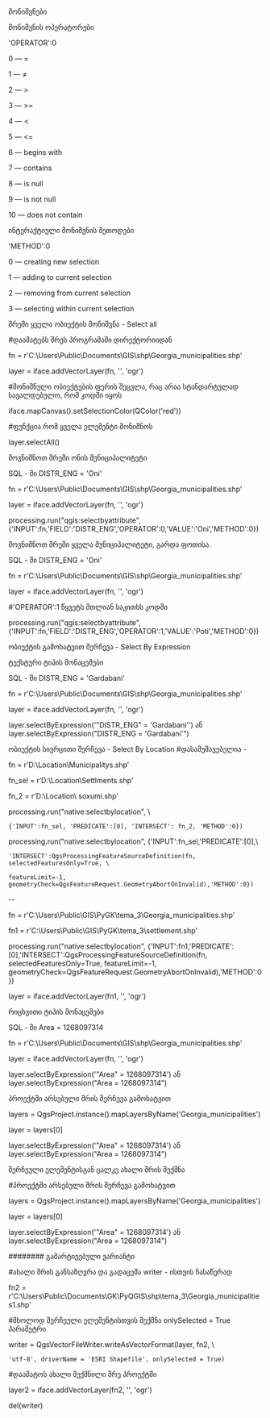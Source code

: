 
მონიშვნები

მონიშვნის ოპერატორები

'OPERATOR':0


0 — =

1 — ≠

2 — >

3 — >=

4 — <

5 — <=

6 — begins with

7 — contains

8 — is null

9 — is not null

10 — does not contain


ინტერაქტიული მონიშვნის მეთოდები

'METHOD':0


0 — creating new selection

1 — adding to current selection

2 — removing from current selection

3 — selecting within current selection


შრეში ყველა ობიექტის მონიშვნა - Select all

#დაამატებს შრეს პროგრამაში დირექტორიიდან

fn = r'C:\Users\Public\Documents\GIS\shp\Georgia_municipalities.shp'

layer = iface.addVectorLayer(fn, '', 'ogr')



#მონიშნული ობიექტების ფერის შეცვლა, რაც არაა სტანდარტულად სავალდებულო, რომ კოდში იყოს

iface.mapCanvas().setSelectionColor(QColor('red'))

#ფუნქცია რომ ყველა ელემენტი მონიშნოს

layer.selectAll()


მოვნიშნოთ შრეში ონის მუნიციპალიტეტი

SQL  - ში DISTR_ENG = 'Oni'


fn = r'C:\Users\Public\Documents\GIS\shp\Georgia_municipalities.shp'



layer = iface.addVectorLayer(fn, '', 'ogr')



processing.run("qgis:selectbyattribute", {'INPUT':fn,'FIELD':'DISTR_ENG','OPERATOR':0,'VALUE':'Oni','METHOD':0})


მოვნიშნოთ შრეში ყველა მუნიციპალიტეტი, გარდა ფოთისა.

SQL  - ში DISTR_ENG = 'Oni'


fn = r'C:\Users\Public\Documents\GIS\shp\Georgia_municipalities.shp'



layer = iface.addVectorLayer(fn, '', 'ogr')

#'OPERATOR':1 წყვეტს მთლიან საკითხს კოდში

processing.run("qgis:selectbyattribute", {'INPUT':fn,'FIELD':'DISTR_ENG','OPERATOR':1,'VALUE':'Poti','METHOD':0})











ობიექტის გამოხატვით შერჩევა - Select By Expression


ტექსტური ტიპის მონაცემები

SQL  - ში  DISTR_ENG  =  'Gardabani'



fn = r'C:\Users\Public\Documents\GIS\shp\Georgia_municipalities.shp'



layer = iface.addVectorLayer(fn, '', 'ogr')



layer.selectByExpression('"DISTR_ENG"  =  \'Gardabani\'')
ან
layer.selectByExpression("DISTR_ENG = 'Gardabani'")



ობიექტის სივრცითი შერჩევა - Select By Location
#დასამუშავებელია - 

fn = r’D:\Location\Municipalitys.shp’

fn_sel = r’D:\Location\Settlments.shp'

fn_2 = r’D:\Location\ soxumi.shp’

processing.run("native:selectbylocation", \

	{'INPUT':fn_sel, 'PREDICATE':[0], 'INTERSECT': fn_2, 'METHOD':0})

processing.run("native:selectbylocation", {'INPUT':fn_sel,'PREDICATE':[0],\

    'INTERSECT':QgsProcessingFeatureSourceDefinition(fn, selectedFeaturesOnly=True, \

	featureLimit=-1, geometryCheck=QgsFeatureRequest.GeometryAbortOnInvalid),'METHOD':0})





-- 

fn = r'C:\Users\Public\GIS\PyGK\tema_3\Georgia_municipalities.shp'

fn1 = r'C:\Users\Public\GIS\PyGK\tema_3\settlement.shp'



processing.run("native:selectbylocation", {'INPUT':fn1,'PREDICATE':[0],'INTERSECT':QgsProcessingFeatureSourceDefinition(fn, selectedFeaturesOnly=True, featureLimit=-1, geometryCheck=QgsFeatureRequest.GeometryAbortOnInvalid),'METHOD':0})





layer = iface.addVectorLayer(fn1, '', 'ogr')







რიცხვითი ტიპის მონაცემები

SQL  - ში  Area = 1268097314



fn = r'C:\Users\Public\Documents\GIS\shp\Georgia_municipalities.shp'



layer = iface.addVectorLayer(fn, '', 'ogr')





layer.selectByExpression('"Area"  =  1268097314')
ან
layer.selectByExpression("Area  =  1268097314")



პროექტში არსებული შრის შერჩევა გამოხატვით


layers = QgsProject.instance().mapLayersByName('Georgia_municipalities')

layer = layers[0]



layer.selectByExpression('"Area"  =  1268097314')
ან
layer.selectByExpression("Area  =  1268097314")


შერჩეული ელემენტისგან ცალკე ახალი შრის შექმნა


#პროექტში არსებული შრის შერჩევა გამოხატვით



layers = QgsProject.instance().mapLayersByName('Georgia_municipalities')

layer = layers[0]

layer.selectByExpression('"Area"  =  1268097314')
ან
layer.selectByExpression("Area  =  1268097314")

######## გამარტივებული ვარიანტი


#ახალი შრის განსაზღვრა და გადაცემა writer - ისთვის ჩასაწერად



fn2 = r'C:\Users\Public\Documents\GK\PyQGIS\shp\tema_3\Georgia_municipalities1.shp'



#მხოლოდ შერჩეული ელემენტისთვის შექმნა onlySelected = True პარამეტრი



writer = QgsVectorFileWriter.writeAsVectorFormat(layer, fn2, \



    'utf-8', driverName = 'ESRI Shapefile', onlySelected = True)



#დაამატოს ახალი შექმნილი შრე პროექტში



layer2 = iface.addVectorLayer(fn2, '', 'ogr')

del(writer)
